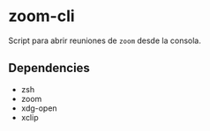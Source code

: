 # zoom-cli
Script para abrir reuniones de `zoom` desde la consola.

## Dependencies
- zsh
- zoom
- xdg-open
- xclip